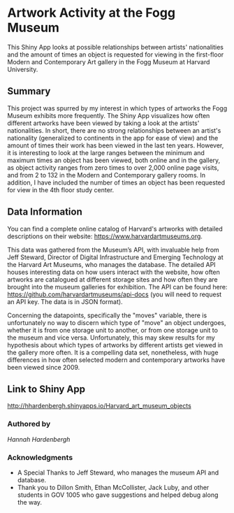 # Artwork Activity at the Fogg Museum

This Shiny App looks at possible relationships between artists' nationalities and the amount of times an object is requested for viewing in the first-floor Modern and Contemporary Art gallery in the Fogg Museum at Harvard University.


## Summary

This project was spurred by my interest in which types of artworks the Fogg Museum exhibits more frequently. The Shiny App visualizes how often different artworks have been viewed by taking a look at the artists' nationalities. In short, there are no strong relationships between an artist's nationality (generalized to continents in the app for ease of view) and the amount of times their work has been viewed in the last ten years. However, it is interesting to look at the large ranges between the minimum and maximum times an object has been viewed, both online and in the gallery, as object activity ranges from zero times to over 2,000 online page visits, and from 2 to 132 in the Modern and Contemporary gallery rooms. In addition, I have included the number of times an object has been requested for view in the 4th floor study center.


## Data Information

You can find a complete online catalog of Harvard's artworks with detailed descriptions on their website: https://www.harvardartmuseums.org.

This data was gathered from the Museum’s API, with invaluable help from Jeff Steward, Director of Digital Infrastructure and Emerging Technology at the Harvard Art Museums, who manages the database. The detailed API houses interesting data on how users interact with the website, how often artworks are catalogued at different storage sites and how often they are brought into the museum galleries for exhibition. The API can be found here: https://github.com/harvardartmuseums/api-docs (you will need to request an API key. The data is in JSON format).

Concerning the datapoints, specifically the "moves" variable, there is unfortunately no way to discern which type of "move" an object undergoes, whether it is from one storage unit to another, or from one storage unit to the museum and vice versa. Unfortunately, this may skew results for my hypothesis about which types of artworks by different artists get viewed in the gallery more often. It is a compelling data set, nonetheless, with huge differences in how often selected modern and contemporary artworks have been viewed since 2009.


## Link to Shiny App

http://hhardenbergh.shinyapps.io/Harvard_art_museum_objects


### Authored by

*Hannah Hardenbergh*


### Acknowledgments

* A Special Thanks to Jeff Steward, who manages the museum API and database.
* Thank you to Dillon Smith, Ethan McCollister, Jack Luby, and other students in GOV 1005 who gave suggestions and helped debug along the way.
